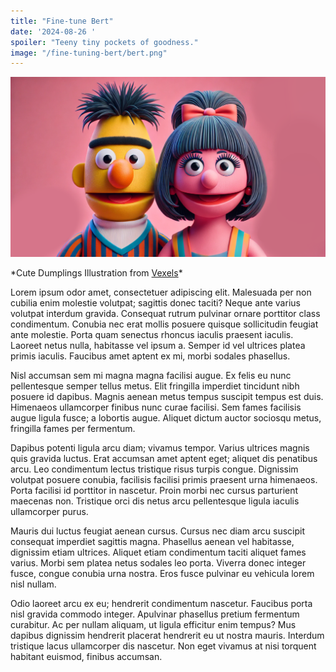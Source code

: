 ```yaml
---
title: "Fine-tune Bert"
date: '2024-08-26 '
spoiler: "Teeny tiny pockets of goodness."
image: "/fine-tuning-bert/bert.png"
---
```


![Slide from the talk](bert.png)
<div style={{ textAlign: 'center', fontSize: '12px', marginTop: '-20px' }}>
  *Cute Dumplings Illustration from <a href="https://www.vexels.com/vectors/preview/330580/cute-dumplings-illustration?ref=vexelsck">Vexels</a>*
</div>

Lorem ipsum odor amet, consectetuer adipiscing elit. Malesuada per non cubilia enim molestie volutpat; sagittis donec taciti? Neque ante varius volutpat interdum gravida. Consequat rutrum pulvinar ornare porttitor class condimentum. Conubia nec erat mollis posuere quisque sollicitudin feugiat ante molestie. Porta quam senectus rhoncus iaculis praesent iaculis. Laoreet netus nulla, habitasse vel ipsum a. Semper id vel ultrices platea primis iaculis. Faucibus amet aptent ex mi, morbi sodales phasellus.

Nisl accumsan sem mi magna magna facilisi augue. Ex felis eu nunc pellentesque semper tellus metus. Elit fringilla imperdiet tincidunt nibh posuere id dapibus. Magnis aenean metus tempus suscipit tempus est duis. Himenaeos ullamcorper finibus nunc curae facilisi. Sem fames facilisis augue ligula fusce; a lobortis augue. Aliquet dictum auctor sociosqu metus, fringilla fames per fermentum.

Dapibus potenti ligula arcu diam; vivamus tempor. Varius ultrices magnis quis gravida luctus. Erat accumsan amet aptent eget; aliquet dis penatibus arcu. Leo condimentum lectus tristique risus turpis congue. Dignissim volutpat posuere conubia, facilisis facilisi primis praesent urna himenaeos. Porta facilisi id porttitor in nascetur. Proin morbi nec cursus parturient maecenas non. Tristique orci dis netus arcu pellentesque ligula iaculis ullamcorper purus.

Mauris dui luctus feugiat aenean cursus. Cursus nec diam arcu suscipit consequat imperdiet sagittis magna. Phasellus aenean vel habitasse, dignissim etiam ultrices. Aliquet etiam condimentum taciti aliquet fames varius. Morbi sem platea netus sodales leo porta. Viverra donec integer fusce, congue conubia urna nostra. Eros fusce pulvinar eu vehicula lorem nisl nullam.

Odio laoreet arcu ex eu; hendrerit condimentum nascetur. Faucibus porta nisl gravida commodo integer. Apulvinar phasellus pretium fermentum curabitur. Ac per nullam aliquam, ut ligula efficitur enim tempus? Mus dapibus dignissim hendrerit placerat hendrerit eu ut nostra mauris. Interdum tristique lacus ullamcorper dis nascetur. Non eget vivamus at nisi torquent habitant euismod, finibus accumsan.
